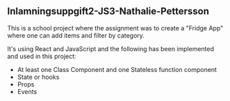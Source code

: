 ## Inlamningsuppgift2-JS3-Nathalie-Pettersson

This is a school project where the assignment was to create a "Fridge App" where one can add items and filter by category. 

It's using React and JavaScript and the following has been implemented and used in this project: 

- At least one Class Component and one Stateless function component
- State or hooks
- Props
- Events

